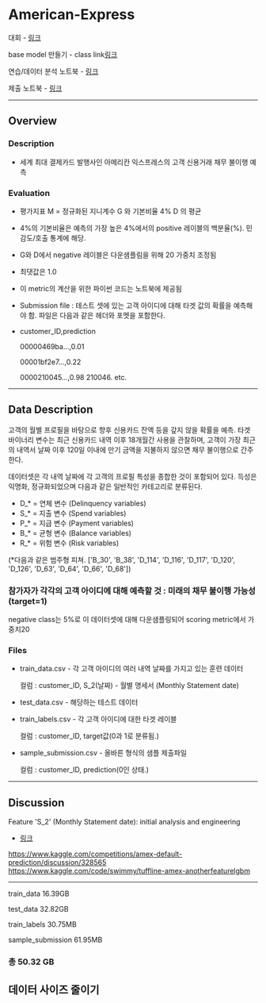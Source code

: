 # American-Express

대회 - [링크](https://www.kaggle.com/competitions/amex-default-prediction/overview)

base model 만들기 - class link[링크](https://ldjwj.github.io/ML_Basic_Class/part03_ml/part03_pro_kaggle/amex_01_basemodel_xgbm_2208.html)

연습/데이터 분석 노트북 - [링크](https://www.kaggle.com/code/jus9298/4th-base/edit)

제출 노트북 - [링크](https://www.kaggle.com/code/jus9298/4th-comp/edit)

---

## Overview

### Description

* 세계 최대 결제카드 발행사인 아메리칸 익스프레스의 고객 신용거래 채무 불이행 예측

### Evaluation

* 평가지표 M = 정규화된 지니계수 G 와 기본비율 4% D 의 평균
* 4%의 기본비율은 예측의 가장 높은 4%에서의 positive 레이블의 백분율(%). 민감도/호출 통계에 해당.
* G와 D에서 negative 레이블은 다운샘플림을 위해 20 가중치 조정됨
* 최댓값은 1.0
* 이 metric의 계산을 위한 파이썬 코드는 노트북에 제공됨
* Submission file : 테스트 셋에 있는 고객 아이디에 대해 타겟 값의 확률을 예측해야 함. 파일은 다음과 같은 헤더와 포멧을 포함한다.
* customer_ID,prediction

  00000469ba...,0.01
  
  00001bf2e7...,0.22
  
  0000210045...,0.98
  210046.
  etc.

---

## Data Description

고객의 월별 프로필을 바탕으로 향후 신용카드 잔액 등을 갚지 않을 확률을 예측.
타겟 바이너리 변수는 최근 신용카드 내역 이후 18개월간 사용을 관찰하며, 고객이 가장 최근의 내역서 날짜 이후 120일 이내에 만기 금액을 지불하지 않으면 채무 불이행으로 간주한다.

데이터셋은 각 내역 날짜에 각 고객의 프로필 특성을 종합한 것이 포함되어 있다. 
득성은 익명화, 정규화되었으며 다음과 같은 일반적인 카테고리로 분류된다.

* D_* = 연체 변수 (Delinquency variables)
* S_* = 지출 변수 (Spend variables) 
* P_* = 지급 변수 (Payment variables)
* B_* = 균형 변수 (Balance variables)
* R_* = 위험 변수 (Risk variables)

(*다음과 같은 범주형 피쳐. ['B_30', 'B_38', 'D_114', 'D_116', 'D_117', 'D_120', 'D_126', 'D_63', 'D_64', 'D_66', 'D_68'])

### 참가자가 각각의 고객 아이디에 대해 예측할 것 : 미래의 채무 불이행 가능성 (target=1)

negative class는 5%로 이 데이터셋에 대해 다운샘플링되어 scoring metric에서 가중치20

### Files

* train_data.csv - 각 고객 아이디의 여러 내역 날짜를 가지고 있는 훈련 데이터

  컬럼 : customer_ID, S_2(날짜) - 월별 명세서 (Monthly Statement date)

* test_data.csv - 해당하는 테스트 데이터 

* train_labels.csv - 각 고객 아이디에 대한 타겟 레이블

  컬럼 : customer_ID, target값(0과 1로 분류됨.)
  
* sample_submission.csv - 올바른 형식의 샘플 제출파일

  컬럼 : customer_ID, prediction(0인 상태.)

___

## Discussion

Feature 'S_2' (Monthly Statement date): initial analysis and engineering
 - [링크](https://www.kaggle.com/competitions/amex-default-prediction/discussion/329467)



https://www.kaggle.com/competitions/amex-default-prediction/discussion/328565
https://www.kaggle.com/code/swimmy/tuffline-amex-anotherfeaturelgbm

___

train_data 16.39GB
  
test_data 32.82GB
  
train_labels 30.75MB
  
sample_submission 61.95MB
  
### 총 50.32 GB

## 데이터 사이즈 줄이기




